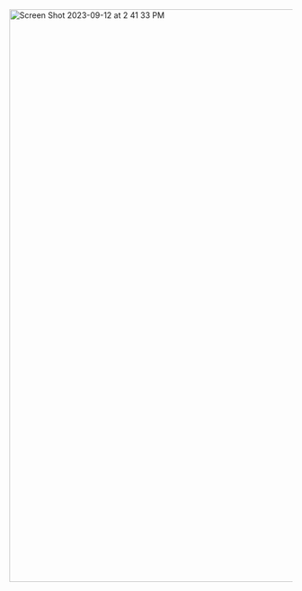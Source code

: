 <img width="1017" alt="Screen Shot 2023-09-12 at 2 41 33 PM" src="https://github.com/KseGreb/react-modal-functionality/assets/110953599/f6c9598e-b77d-439b-91b7-de2f60ab4edc">
